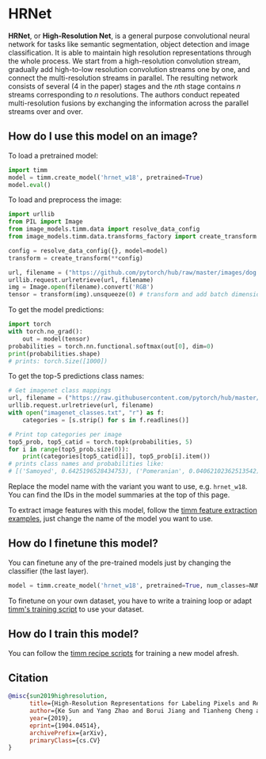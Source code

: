 # HRNet

**HRNet**, or **High-Resolution Net**, is a general purpose convolutional neural network for tasks like semantic segmentation, object detection and image classification. It is able to maintain high resolution representations through the whole process. We start from a high-resolution convolution stream, gradually add high-to-low resolution convolution streams one by one, and connect the multi-resolution streams in parallel. The resulting network consists of several ($4$ in the paper) stages and the $n$th stage contains $n$ streams corresponding to $n$ resolutions. The authors conduct repeated multi-resolution fusions by exchanging the information across the parallel streams over and over.

## How do I use this model on an image?
To load a pretrained model:

```python
import timm
model = timm.create_model('hrnet_w18', pretrained=True)
model.eval()
```

To load and preprocess the image:
```python 
import urllib
from PIL import Image
from image_models.timm.data import resolve_data_config
from image_models.timm.data.transforms_factory import create_transform

config = resolve_data_config({}, model=model)
transform = create_transform(**config)

url, filename = ("https://github.com/pytorch/hub/raw/master/images/dog.jpg", "dog.jpg")
urllib.request.urlretrieve(url, filename)
img = Image.open(filename).convert('RGB')
tensor = transform(img).unsqueeze(0) # transform and add batch dimension
```

To get the model predictions:
```python
import torch
with torch.no_grad():
    out = model(tensor)
probabilities = torch.nn.functional.softmax(out[0], dim=0)
print(probabilities.shape)
# prints: torch.Size([1000])
```

To get the top-5 predictions class names:
```python
# Get imagenet class mappings
url, filename = ("https://raw.githubusercontent.com/pytorch/hub/master/imagenet_classes.txt", "imagenet_classes.txt")
urllib.request.urlretrieve(url, filename) 
with open("imagenet_classes.txt", "r") as f:
    categories = [s.strip() for s in f.readlines()]

# Print top categories per image
top5_prob, top5_catid = torch.topk(probabilities, 5)
for i in range(top5_prob.size(0)):
    print(categories[top5_catid[i]], top5_prob[i].item())
# prints class names and probabilities like:
# [('Samoyed', 0.6425196528434753), ('Pomeranian', 0.04062102362513542), ('keeshond', 0.03186424449086189), ('white wolf', 0.01739676296710968), ('Eskimo dog', 0.011717947199940681)]
```

Replace the model name with the variant you want to use, e.g. `hrnet_w18`. You can find the IDs in the model summaries at the top of this page.

To extract image features with this model, follow the [timm feature extraction examples](https://rwightman.github.io/pytorch-image-models/feature_extraction/), just change the name of the model you want to use.

## How do I finetune this model?
You can finetune any of the pre-trained models just by changing the classifier (the last layer).
```python
model = timm.create_model('hrnet_w18', pretrained=True, num_classes=NUM_FINETUNE_CLASSES)
```
To finetune on your own dataset, you have to write a training loop or adapt [timm's training
script](https://github.com/rwightman/pytorch-image-models/blob/master/train.py) to use your dataset.

## How do I train this model?

You can follow the [timm recipe scripts](https://rwightman.github.io/pytorch-image-models/scripts/) for training a new model afresh.

## Citation

```BibTeX
@misc{sun2019highresolution,
      title={High-Resolution Representations for Labeling Pixels and Regions}, 
      author={Ke Sun and Yang Zhao and Borui Jiang and Tianheng Cheng and Bin Xiao and Dong Liu and Yadong Mu and Xinggang Wang and Wenyu Liu and Jingdong Wang},
      year={2019},
      eprint={1904.04514},
      archivePrefix={arXiv},
      primaryClass={cs.CV}
}
```

<!--
Type: model-index
Collections:
- Name: HRNet
  Paper:
    Title: Deep High-Resolution Representation Learning for Visual Recognition
    URL: https://paperswithcode.com/paper/190807919
Models:
- Name: hrnet_w18
  In Collection: HRNet
  Metadata:
    FLOPs: 5547205500
    Parameters: 21300000
    File Size: 85718883
    Architecture:
    - Batch Normalization
    - Convolution
    - ReLU
    - Residual Connection
    Tasks:
    - Image Classification
    Training Techniques:
    - Nesterov Accelerated Gradient
    - Weight Decay
    Training Data:
    - ImageNet
    Training Resources: 4x NVIDIA V100 GPUs
    ID: hrnet_w18
    Epochs: 100
    Layers: 18
    Crop Pct: '0.875'
    Momentum: 0.9
    Batch Size: 256
    Image Size: '224'
    Weight Decay: 0.001
    Interpolation: bilinear
  Code: https://github.com/rwightman/pytorch-image-models/blob/d8e69206be253892b2956341fea09fdebfaae4e3/timm/models/hrnet.py#L800
  Weights: https://github.com/rwightman/pytorch-image-models/releases/download/v0.1-hrnet/hrnetv2_w18-8cb57bb9.pth
  Results:
  - Task: Image Classification
    Dataset: ImageNet
    Metrics:
      Top 1 Accuracy: 76.76%
      Top 5 Accuracy: 93.44%
- Name: hrnet_w18_small
  In Collection: HRNet
  Metadata:
    FLOPs: 2071651488
    Parameters: 13190000
    File Size: 52934302
    Architecture:
    - Batch Normalization
    - Convolution
    - ReLU
    - Residual Connection
    Tasks:
    - Image Classification
    Training Techniques:
    - Nesterov Accelerated Gradient
    - Weight Decay
    Training Data:
    - ImageNet
    Training Resources: 4x NVIDIA V100 GPUs
    ID: hrnet_w18_small
    Epochs: 100
    Layers: 18
    Crop Pct: '0.875'
    Momentum: 0.9
    Batch Size: 256
    Image Size: '224'
    Weight Decay: 0.001
    Interpolation: bilinear
  Code: https://github.com/rwightman/pytorch-image-models/blob/d8e69206be253892b2956341fea09fdebfaae4e3/timm/models/hrnet.py#L790
  Weights: https://github.com/rwightman/pytorch-image-models/releases/download/v0.1-hrnet/hrnet_w18_small_v1-f460c6bc.pth
  Results:
  - Task: Image Classification
    Dataset: ImageNet
    Metrics:
      Top 1 Accuracy: 72.34%
      Top 5 Accuracy: 90.68%
- Name: hrnet_w18_small_v2
  In Collection: HRNet
  Metadata:
    FLOPs: 3360023160
    Parameters: 15600000
    File Size: 62682879
    Architecture:
    - Batch Normalization
    - Convolution
    - ReLU
    - Residual Connection
    Tasks:
    - Image Classification
    Training Techniques:
    - Nesterov Accelerated Gradient
    - Weight Decay
    Training Data:
    - ImageNet
    Training Resources: 4x NVIDIA V100 GPUs
    ID: hrnet_w18_small_v2
    Epochs: 100
    Layers: 18
    Crop Pct: '0.875'
    Momentum: 0.9
    Batch Size: 256
    Image Size: '224'
    Weight Decay: 0.001
    Interpolation: bilinear
  Code: https://github.com/rwightman/pytorch-image-models/blob/d8e69206be253892b2956341fea09fdebfaae4e3/timm/models/hrnet.py#L795
  Weights: https://github.com/rwightman/pytorch-image-models/releases/download/v0.1-hrnet/hrnet_w18_small_v2-4c50a8cb.pth
  Results:
  - Task: Image Classification
    Dataset: ImageNet
    Metrics:
      Top 1 Accuracy: 75.11%
      Top 5 Accuracy: 92.41%
- Name: hrnet_w30
  In Collection: HRNet
  Metadata:
    FLOPs: 10474119492
    Parameters: 37710000
    File Size: 151452218
    Architecture:
    - Batch Normalization
    - Convolution
    - ReLU
    - Residual Connection
    Tasks:
    - Image Classification
    Training Techniques:
    - Nesterov Accelerated Gradient
    - Weight Decay
    Training Data:
    - ImageNet
    Training Resources: 4x NVIDIA V100 GPUs
    ID: hrnet_w30
    Epochs: 100
    Layers: 30
    Crop Pct: '0.875'
    Momentum: 0.9
    Batch Size: 256
    Image Size: '224'
    Weight Decay: 0.001
    Interpolation: bilinear
  Code: https://github.com/rwightman/pytorch-image-models/blob/d8e69206be253892b2956341fea09fdebfaae4e3/timm/models/hrnet.py#L805
  Weights: https://github.com/rwightman/pytorch-image-models/releases/download/v0.1-hrnet/hrnetv2_w30-8d7f8dab.pth
  Results:
  - Task: Image Classification
    Dataset: ImageNet
    Metrics:
      Top 1 Accuracy: 78.21%
      Top 5 Accuracy: 94.22%
- Name: hrnet_w32
  In Collection: HRNet
  Metadata:
    FLOPs: 11524528320
    Parameters: 41230000
    File Size: 165547812
    Architecture:
    - Batch Normalization
    - Convolution
    - ReLU
    - Residual Connection
    Tasks:
    - Image Classification
    Training Techniques:
    - Nesterov Accelerated Gradient
    - Weight Decay
    Training Data:
    - ImageNet
    Training Resources: 4x NVIDIA V100 GPUs
    Training Time: 60 hours
    ID: hrnet_w32
    Epochs: 100
    Layers: 32
    Crop Pct: '0.875'
    Momentum: 0.9
    Batch Size: 256
    Image Size: '224'
    Weight Decay: 0.001
    Interpolation: bilinear
  Code: https://github.com/rwightman/pytorch-image-models/blob/d8e69206be253892b2956341fea09fdebfaae4e3/timm/models/hrnet.py#L810
  Weights: https://github.com/rwightman/pytorch-image-models/releases/download/v0.1-hrnet/hrnetv2_w32-90d8c5fb.pth
  Results:
  - Task: Image Classification
    Dataset: ImageNet
    Metrics:
      Top 1 Accuracy: 78.45%
      Top 5 Accuracy: 94.19%
- Name: hrnet_w40
  In Collection: HRNet
  Metadata:
    FLOPs: 16381182192
    Parameters: 57560000
    File Size: 230899236
    Architecture:
    - Batch Normalization
    - Convolution
    - ReLU
    - Residual Connection
    Tasks:
    - Image Classification
    Training Techniques:
    - Nesterov Accelerated Gradient
    - Weight Decay
    Training Data:
    - ImageNet
    Training Resources: 4x NVIDIA V100 GPUs
    ID: hrnet_w40
    Epochs: 100
    Layers: 40
    Crop Pct: '0.875'
    Momentum: 0.9
    Batch Size: 256
    Image Size: '224'
    Weight Decay: 0.001
    Interpolation: bilinear
  Code: https://github.com/rwightman/pytorch-image-models/blob/d8e69206be253892b2956341fea09fdebfaae4e3/timm/models/hrnet.py#L815
  Weights: https://github.com/rwightman/pytorch-image-models/releases/download/v0.1-hrnet/hrnetv2_w40-7cd397a4.pth
  Results:
  - Task: Image Classification
    Dataset: ImageNet
    Metrics:
      Top 1 Accuracy: 78.93%
      Top 5 Accuracy: 94.48%
- Name: hrnet_w44
  In Collection: HRNet
  Metadata:
    FLOPs: 19202520264
    Parameters: 67060000
    File Size: 268957432
    Architecture:
    - Batch Normalization
    - Convolution
    - ReLU
    - Residual Connection
    Tasks:
    - Image Classification
    Training Techniques:
    - Nesterov Accelerated Gradient
    - Weight Decay
    Training Data:
    - ImageNet
    Training Resources: 4x NVIDIA V100 GPUs
    ID: hrnet_w44
    Epochs: 100
    Layers: 44
    Crop Pct: '0.875'
    Momentum: 0.9
    Batch Size: 256
    Image Size: '224'
    Weight Decay: 0.001
    Interpolation: bilinear
  Code: https://github.com/rwightman/pytorch-image-models/blob/d8e69206be253892b2956341fea09fdebfaae4e3/timm/models/hrnet.py#L820
  Weights: https://github.com/rwightman/pytorch-image-models/releases/download/v0.1-hrnet/hrnetv2_w44-c9ac8c18.pth
  Results:
  - Task: Image Classification
    Dataset: ImageNet
    Metrics:
      Top 1 Accuracy: 78.89%
      Top 5 Accuracy: 94.37%
- Name: hrnet_w48
  In Collection: HRNet
  Metadata:
    FLOPs: 22285865760
    Parameters: 77470000
    File Size: 310603710
    Architecture:
    - Batch Normalization
    - Convolution
    - ReLU
    - Residual Connection
    Tasks:
    - Image Classification
    Training Techniques:
    - Nesterov Accelerated Gradient
    - Weight Decay
    Training Data:
    - ImageNet
    Training Resources: 4x NVIDIA V100 GPUs
    Training Time: 80 hours
    ID: hrnet_w48
    Epochs: 100
    Layers: 48
    Crop Pct: '0.875'
    Momentum: 0.9
    Batch Size: 256
    Image Size: '224'
    Weight Decay: 0.001
    Interpolation: bilinear
  Code: https://github.com/rwightman/pytorch-image-models/blob/d8e69206be253892b2956341fea09fdebfaae4e3/timm/models/hrnet.py#L825
  Weights: https://github.com/rwightman/pytorch-image-models/releases/download/v0.1-hrnet/hrnetv2_w48-abd2e6ab.pth
  Results:
  - Task: Image Classification
    Dataset: ImageNet
    Metrics:
      Top 1 Accuracy: 79.32%
      Top 5 Accuracy: 94.51%
- Name: hrnet_w64
  In Collection: HRNet
  Metadata:
    FLOPs: 37239321984
    Parameters: 128060000
    File Size: 513071818
    Architecture:
    - Batch Normalization
    - Convolution
    - ReLU
    - Residual Connection
    Tasks:
    - Image Classification
    Training Techniques:
    - Nesterov Accelerated Gradient
    - Weight Decay
    Training Data:
    - ImageNet
    Training Resources: 4x NVIDIA V100 GPUs
    ID: hrnet_w64
    Epochs: 100
    Layers: 64
    Crop Pct: '0.875'
    Momentum: 0.9
    Batch Size: 256
    Image Size: '224'
    Weight Decay: 0.001
    Interpolation: bilinear
  Code: https://github.com/rwightman/pytorch-image-models/blob/d8e69206be253892b2956341fea09fdebfaae4e3/timm/models/hrnet.py#L830
  Weights: https://github.com/rwightman/pytorch-image-models/releases/download/v0.1-hrnet/hrnetv2_w64-b47cc881.pth
  Results:
  - Task: Image Classification
    Dataset: ImageNet
    Metrics:
      Top 1 Accuracy: 79.46%
      Top 5 Accuracy: 94.65%
-->
